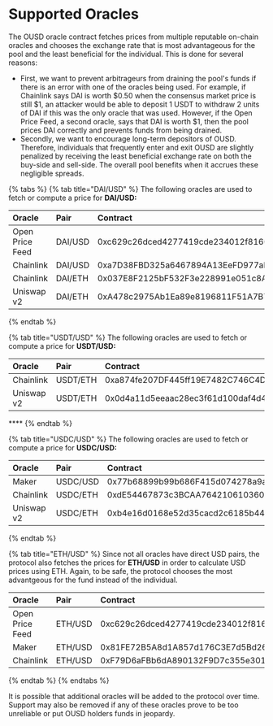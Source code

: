 # Supported Oracles

The OUSD oracle contract fetches prices from multiple reputable on-chain oracles and chooses the exchange rate that is most advantageous for the pool and the least beneficial for the individual. This is done for several reasons:

* First, we want to prevent arbitrageurs from draining the pool's funds if there is an error with one of the oracles being used. For example, if Chainlink says DAI is worth $0.50 when the consensus market price is still $1, an attacker would be able to deposit 1 USDT to withdraw 2 units of DAI if this was the only oracle that was used. However, if the Open Price Feed, a second oracle, says that DAI is worth $1, then the pool prices DAI correctly and prevents funds from being drained.
* Secondly, we want to encourage long-term depositors of OUSD. Therefore, individuals that frequently enter and exit OUSD are slightly penalized by receiving the least beneficial exchange rate on both the buy-side and sell-side. The overall pool benefits when it accrues these negligible spreads.

{% tabs %}
{% tab title="DAI/USD" %}
The following oracles are used to fetch or compute a price for **DAI/USD:**

| Oracle | Pair | Contract |
| :--- | :--- | :--- |
| Open Price Feed | DAI/USD | 0xc629c26dced4277419cde234012f8160a0278a79 |
| Chainlink | DAI/USD | 0xa7D38FBD325a6467894A13EeFD977aFE558bC1f0 |
| Chainlink | DAI/ETH | 0x037E8F2125bF532F3e228991e051c8A7253B642c |
| Uniswap v2 | DAI/ETH | 0xA478c2975Ab1Ea89e8196811F51A7B7Ade33eB11 |
{% endtab %}

{% tab title="USDT/USD" %}
The following oracles are used to fetch or compute a price for **USDT/USD:**

| O**racle** | Pair | Contract |
| :--- | :--- | :--- |
| Chainlink | USDT/ETH | 0xa874fe207DF445ff19E7482C746C4D3fD0CB9AcE |
| Uniswap v2 | USDT/ETH | 0x0d4a11d5eeaac28ec3f61d100daf4d40471f1852 |

\*\*\*\*
{% endtab %}

{% tab title="USDC/USD" %}
The following oracles are used to fetch or compute a price for **USDC/USD:**

| O**racle** | Pair | Contract |
| :--- | :--- | :--- |
| Maker | USDC/USD | 0x77b68899b99b686F415d074278a9a16b336085A0 |
| Chainlink | USDC/ETH | 0xdE54467873c3BCAA76421061036053e371721708 |
| Uniswap v2 | USDC/ETH | 0xb4e16d0168e52d35cacd2c6185b44281ec28c9dc |
{% endtab %}

{% tab title="ETH/USD" %}
Since not all oracles have direct USD pairs, the protocol also fetches the prices for **ETH/USD** in order to calculate USD prices using ETH. Again, to be safe, the protocol chooses the most advantgeous for the fund instead of the individual. 

| Oracle | Pair | Contract |
| :--- | :--- | :--- |
| Open Price Feed | ETH/USD | 0xc629c26dced4277419cde234012f8160a0278a79 |
| Maker | ETH/USD | 0x81FE72B5A8d1A857d176C3E7d5Bd2679A9B85763 |
| Chainlink | ETH/USD | 0xF79D6aFBb6dA890132F9D7c355e3015f15F3406F |
{% endtab %}
{% endtabs %}

It is possible that additional oracles will be added to the protocol over time. Support may also be removed if any of these oracles prove to be too unreliable or put OUSD holders funds in jeopardy. 

